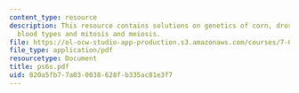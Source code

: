 ```yaml
---
content_type: resource
description: This resource contains solutions on genetics of corn, drosophila melanogaster,
  blood types and mitosis and meiosis.
file: https://ol-ocw-studio-app-production.s3.amazonaws.com/courses/7-014-introductory-biology-spring-2005/820a5fb77a030038628fb335ac81e3f7_ps6s.pdf
file_type: application/pdf
resourcetype: Document
title: ps6s.pdf
uid: 820a5fb7-7a03-0038-628f-b335ac81e3f7
---
```

